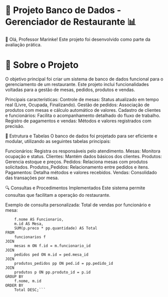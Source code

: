 # 🍴 Projeto Banco de Dados - Gerenciador de Restaurante 📊

👋 Olá, Professor Marinke!
Este projeto foi desenvolvido como parte da avaliação prática.

# 📖 Sobre o Projeto
O objetivo principal foi criar um sistema de banco de dados funcional para o gerenciamento de um restaurante. Este projeto inclui funcionalidades voltadas para a gestão de mesas, pedidos, produtos e vendas.

Principais características:
Controle de mesas: Status atualizado em tempo real (Livre, Ocupada, Finalizando).
Gestão de pedidos: Associação de produtos com mesas e cálculo automático de valores.
Cadastro de clientes e funcionários: Facilita o acompanhamento detalhado do fluxo de trabalho.
Registro de pagamentos e vendas: Métodos e valores registrados com precisão.

🔗 Estrutura e Tabelas
O banco de dados foi projetado para ser eficiente e modular, utilizando as seguintes tabelas principais:

Funcionários: Registra os responsáveis pelo atendimento.
Mesas: Monitora ocupação e status.
Clientes: Mantém dados básicos dos clientes.
Produtos: Gerencia estoque e preços.
Pedidos: Relaciona mesas com produtos solicitados.
Produtos_Pedidos: Relacionamento entre pedidos e itens.
Pagamentos: Detalha métodos e valores recebidos.
Vendas: Consolidado das transações por mesa.

🔍 Consultas e Procedimentos Implementados
Este sistema permite consultas que facilitam a operação do restaurante.

Exemplo de consulta personalizada:
Total de vendas por funcionário e mesa:

```SELECT 
    f.nome AS Funcionario,
    m.id AS Mesa,
    SUM(p.preco * pp.quantidade) AS Total
FROM 
    funcionarios f
JOIN 
    mesas m ON f.id = m.funcionario_id
JOIN 
    pedidos ped ON m.id = ped.mesa_id
JOIN 
    produtos_pedidos pp ON ped.id = pp.pedido_id
JOIN 
    produtos p ON pp.produto_id = p.id
GROUP BY 
    f.nome, m.id
ORDER BY 
    Total DESC;```
